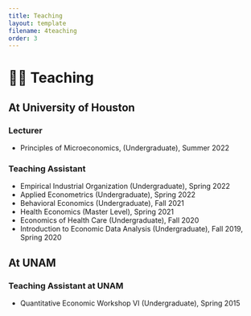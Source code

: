 ```yaml
---
title: Teaching
layout: template
filename: 4teaching
order: 3
--- 
```


# :woman_teacher: Teaching

## At University of Houston

### Lecturer
- Principles of Microeconomics, (Undergraduate), Summer 2022

### Teaching Assistant
- Empirical Industrial Organization (Undergraduate), Spring 2022
- Applied Econometrics (Undergraduate), Spring 2022
- Behavioral Economics (Undergraduate), Fall 2021
- Health Economics (Master Level), Spring 2021
- Economics of Health Care (Undergraduate), Fall 2020
- Introduction to Economic Data Analysis (Undergraduate), Fall 2019, Spring 2020

## At UNAM
### Teaching Assistant at UNAM
- Quantitative Economic Workshop VI (Undergraduate), Spring 2015
